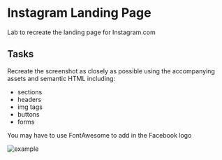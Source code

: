 # Instagram Landing Page
Lab to recreate the landing page for Instagram.com

## Tasks


Recreate the screenshot as closely as possible using the accompanying assets and semantic HTML including:

* sections
* headers
* img tags
* buttons
* forms

You may have to use FontAwesome to add in the Facebook logo

![example](./example.png)
